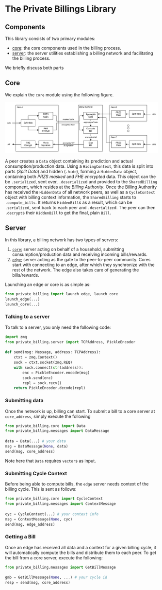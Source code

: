 # The Private Billings Library

## Components
This library consists of two primary modules:
- [core](../src/private_billing/core): the core components used in the billing process.
- [server](../src/private_billing/server): the server utilities establishing a billing network and facilitating the billing process.

We briefly discuss both parts

## Core
We explain the `core` module using the following figure.

!['Privacy-preserving Billing data flow diagram'](figures/billing.png)

A peer creates a `Data` object containing its prediction and actual consumption/production data.
Using a `HidingContext`, this data is split into parts (_Split Data_) and hidden (`.hide`), forming a `HiddenData` object, containing both _PRZS masked_ and _FHE encrypted_ data.
This object can the be `.serialize`d, sent over, `.deserialize`d and provided to the `SharedBilling` component, which resides at the _Billing Authority_. Once the Billing Authority has received the `HiddenData` of all network peers, as well as a `CycleContext` object with billing context information, the `SharedBilling` starts to `.compute_bills`.
It returns `HiddenBill`s as a result, which can be `.serialize`d, sent back to each peer and `.deserialize`d. 
The peer can then `.decrypt`s their `HiddenBill` to get the final, plain `Bill`.

## Server
In this library, a billing network has two types of servers:
1. [`core`](../src/private_billing/core_server.py); server acting on behalf of a household, submitting consumption/production data and receiving incoming bills/rewards.
2. [`edge`](../src/private_billing/edge_server.py); server acting as the gate to the peer-to-peer community. Cores start with connecting to an edge, after which they synchronize with the rest of the network. The edge also takes care of generating the bills/rewards.

Launching an edge or core is as simple as:
```python
from private_billing import launch_edge, launch_core
launch_edge(...)
launch_core(...)
```

### Talking to a server
To talk to a server, you only need the following code:
```python
import zmq
from private_billing.server import TCPAddress, PickleEncoder

def send(msg: Message, address: TCPAddress):
    ctxt = zmq.Context()
    sock = ctxt.socket(zmq.REQ)
    with sock.connect(str(address)):
        enc = PickleEncoder.encode(msg)
        sock.send(enc)
        repl = sock.recv()
    return PickleEncoder.decode(repl)
```

### Submitting data
Once the network is up, billing can start.
To submit a bill to a core server at `core_address`, simply execute the following
```python
from private_billing.core import Data
from private_billing.messages import DataMessage

data = Data(...) # your data
msg = DataMessage(None, data)
send(msg, core_address)
```

Note here that `Data` requires `vector`s as input.

### Submitting Cycle Context
Before being able to compute bills, the `edge` server needs context of the billing cycle.
This is sent as follows:
```python
from private_billing.core import CycleContext
from private_billing.messages import ContextMessage

cyc = CycleContext(...) # your context info
msg = ContextMessage(None, cyc)
send(msg, edge_address)
```

### Getting a Bill
Once an edge has received all data and a context for a given billing cycle, it will automatically compute the bills and distribute them to each peer.
To get the bill from a core server, execute the following:
```python
from private_billing.messages import GetBillMessage

gmb = GetBillMessage(None, ...) # your cycle id
resp = send(msg, core_address)
```